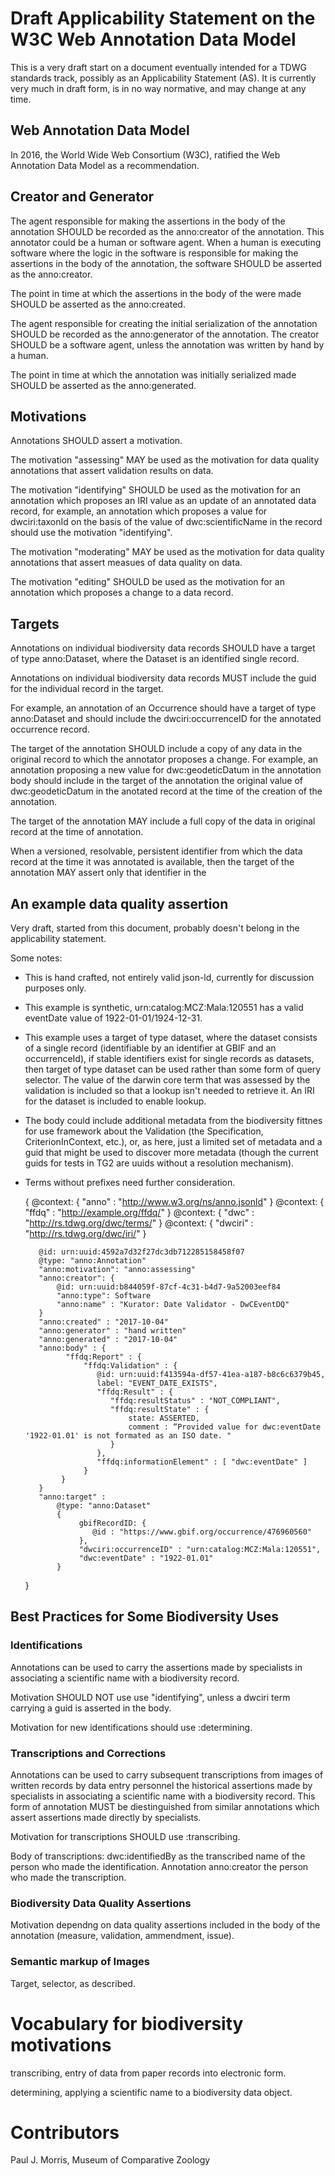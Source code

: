 # Draft Applicability Statement on the W3C Web Annotation Data Model #

This is a very draft start on a document eventually intended for a TDWG standards track, possibly as an Applicability Statement (AS).  It is currently very much in draft form, is in no way normative, and may change at any time.

## Web Annotation Data Model ##

In 2016, the World Wide Web Consortium (W3C), ratified the Web Annotation Data Model as a recommendation.

## Creator and Generator ##

The agent responsible for making the assertions in the body of the annotation SHOULD be recorded as the anno:creator of the annotation.  This annotator could be a human or software agent.  When a human is executing software where the logic in the software is responsible for making the assertions in the body of the annotation, the software SHOULD be asserted as the anno:creator. 

The point in time at which the assertions in the body of the were made SHOULD be asserted as the anno:created.

The agent responsible for creating the initial serialization of the annotation SHOULD be recorded as the anno:generator of the annotation.  The creator SHOULD be a software agent, unless the annotation was written by hand by a human.

The point in time at which the annotation was initially serialized made SHOULD be asserted as the anno:generated.

## Motivations ##

Annotations SHOULD assert a motivation.

The motivation "assessing" MAY be used as the motivation for data quality annotations that assert validation results on data. 

The motivation "identifying" SHOULD be used as the motivation for an annotation which proposes an IRI value  as an update of an annotated data record, for example, an annotation which proposes a value for dwciri:taxonId on the basis of the value of dwc:scientificName in the record should use the motivation "identifying".

The motivation "moderating" MAY be used as the motivation for data quality annotations that assert measues of data quality on data.

The motivation "editing" SHOULD be used as the motivation for an annotation which proposes a change to a data record.

## Targets ## 

Annotations on individual biodiversity data records SHOULD have a target of type anno:Dataset, where the Dataset is an identified single record.  

Annotations on individual biodiversity data records MUST include the guid for the individual record in the target.  

For example, an annotation of an Occurrence should have a target of type anno:Dataset and should include the dwciri:occurrenceID for the annotated occurrence record.

The target of the annotation SHOULD include a copy of any data in the original record to which the annotator proposes a change.  For example, an annotation proposing a new value for dwc:geodeticDatum in the annotation body should include in the target of the annotation the original value of dwc:geodeticDatum in the anotated record at the time of the creation of the annotation. 

The target of the annotation MAY include a full copy of the data in original record at the time of annotation.

When a versioned, resolvable, persistent identifier from which the data record at the time it was annotated is available, then the target of the annotation MAY 
 assert only that identifier in the 

## An example data quality assertion ##

Very draft, started from this document, probably doesn't belong in the applicability statement.

Some notes: 

* This is hand crafted, not entirely valid json-ld, currently for discussion purposes only.

* This example is synthetic, urn:catalog:MCZ:Mala:120551 has a valid eventDate value of 1922-01-01/1924-12-31.

* This example uses a target of type dataset, where the dataset consists of a single record (identifiable by an identifier at GBIF and an occurrenceId), if stable identifiers exist for single records as datasets, then target of type dataset can be used rather than some form of query selector.  The value of the darwin core term that was assessed by the validation is included so that a lookup isn't needed to retrieve it.  An IRI for the dataset is included to enable lookup.

* The body could include additional metadata from the biodiversity fittnes for use framework about the Validation (the Specification, CriterionInContext, etc.), or, as here, just a limited set of metadata and a guid that might be used to discover more metadata (though the current guids for tests in TG2 are uuids without a resolution mechanism).

* Terms without prefixes need further consideration.

    {
         @context: { "anno" : "http://www.w3.org/ns/anno.jsonld" }
         @context: { "ffdq" : "http://example.org/ffdq/" }
         @context: { "dwc" : "http://rs.tdwg.org/dwc/terms/" }
         @context: { "dwciri" : "http://rs.tdwg.org/dwc/iri/" }

         @id: urn:uuid:4592a7d32f27dc3db712285158458f07
         @type: "anno:Annotation"
         "anno:motivation": "anno:assessing"
         "anno:creator": {    
             @id: urn:uuid:b844059f-87cf-4c31-b4d7-9a52003eef84
             "anno:type": Software
             "anno:name" : "Kurator: Date Validator - DwCEventDQ" 
         }
         "anno:created" : "2017-10-04"
         "anno:generator" : "hand written"
         "anno:generated" : "2017-10-04"
         "anno:body" : {
               "ffdq:Report" : { 
                   "ffdq:Validation" : { 
                      @id: urn:uuid:f413594a-df57-41ea-a187-b8c6c6379b45,
                      label: "EVENT_DATE_EXISTS",
                      "ffdq:Result" : { 
                         "ffdq:resultStatus" : "NOT_COMPLIANT",
                         "ffdq:resultState" : {
                             state: ASSERTED,  
                             comment : “Provided value for dwc:eventDate '1922-01.01' is not formated as an ISO date. "
                         }
                      }, 
                      "ffdq:informationElement" : [ "dwc:eventDate" ]
                   } 
              }
         }
         "anno:target" :
             @type: "anno:Dataset"
             { 
                  gbifRecordID: { 
                     @id : "https://www.gbif.org/occurrence/476960560" 
                  },
                  "dwciri:occurrenceID" : "urn:catalog:MCZ:Mala:120551",
                  "dwc:eventDate" : "1922-01.01"
             }
    }


## Best Practices for Some Biodiversity Uses ##

### Identifications ###

Annotations can be used to carry the assertions made by specialists in associating a scientific name with a biodiversity record.

Motivation SHOULD NOT use use "identifying", unless a dwciri term carrying a guid is asserted in the body.

Motivation for new identifications should use :determining.

### Transcriptions and Corrections ###

Annotations can be used to carry subsequent transcriptions from images of written records by data entry personnel the historical assertions made by specialists in associating a scientific name with a biodiversity record.  This form of annotation MUST be diestinguished from similar annotations which assert assertions made directly by specialists. 

Motivation for transcriptions SHOULD use :transcribing.

Body of transcriptions: dwc:identifiedBy as the transcribed name of the person who made the identification.  Annotation anno:creator the person who made the transcription.

### Biodiversity Data Quality Assertions ###

Motivation dependng on data quality assertions included in the body of the annotation (measure, validation, ammendment, issue).

### Semantic markup of Images ###

Target, selector, as described.

# Vocabulary for biodiversity motivations # 

transcribing, entry of data from paper records into electronic form.

determining, applying a scientific name to a biodiversity data object.

# Contributors #

Paul J. Morris, Museum of Comparative Zoology
